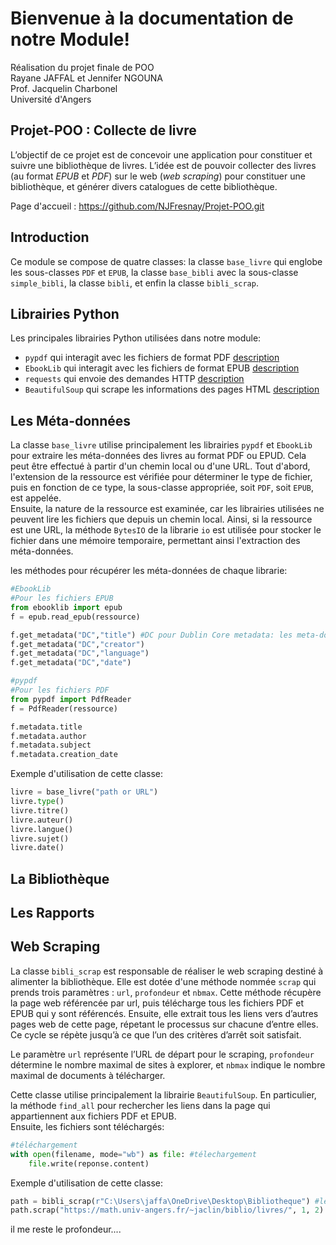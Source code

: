 # Bienvenue à la documentation de notre Module!   

Réalisation du projet finale de POO   
Rayane JAFFAL et Jennifer NGOUNA   
Prof. Jacquelin Charbonel   
Université d'Angers        

    

## Projet-POO : Collecte de livre   

L’objectif de ce projet est de concevoir une application pour constituer et suivre une bibliothèque de livres. L’idée est de pouvoir collecter des livres (au format _EPUB_ et _PDF_) sur le web (_web scraping_) pour constituer une bibliothèque, et générer divers catalogues de cette bibliothèque.

Page d'accueil : https://github.com/NJFresnay/Projet-POO.git     

   



[](#introduction)Introduction  
-----------------------------
Ce module se compose de quatre classes: la classe `base_livre` qui englobe les sous-classes `PDF` et `EPUB`, la classe `base_bibli` avec la sous-classe `simple_bibli`, la classe `bibli`, et enfin la classe `bibli_scrap`.   

    

[](#_librairies_python)Librairies Python   
----------------------------------------
Les principales librairies Python utilisées dans notre module:
- `pypdf` qui interagit avec les fichiers de format PDF [description](https://pypi.org/project/pypdf/)
- `EbookLib` qui interagit avec les fichiers de format EPUB [description](https://pypi.org/project/EbookLib/)  
- `requests` qui envoie des demandes HTTP [description](https://pypi.org/project/requests/)
- `BeautifulSoup` qui scrape les informations des pages HTML [description](https://pypi.org/project/BeautifulSoup/)




[](#_les_méta-données)Les Méta-données   
--------------------------------------

La classe `base_livre` utilise principalement les librairies `pypdf` et `EbookLib` pour extraire les méta-données des livres au format PDF ou EPUD. Cela peut être effectué à partir d'un chemin local ou d'une URL. Tout d'abord, l'extension de la ressource est vérifiée pour déterminer le type de fichier, puis en fonction de ce type, la sous-classe appropriée, soit `PDF`, soit `EPUB`, est appelée.   
Ensuite, la nature de la ressource est examinée, car les librairies utilisées ne peuvent lire les fichiers que depuis un chemin local. Ainsi, si la ressource est une URL, la méthode `BytesIO` de la librarie `io` est utilisée pour stocker le fichier dans une mémoire temporaire, permettant ainsi l'extraction des méta-données. 

les méthodes pour récupérer les méta-données de chaque librarie:   
```python
#EbookLib
#Pour les fichiers EPUB
from ebooklib import epub 
f = epub.read_epub(ressource)

f.get_metadata("DC","title") #DC pour Dublin Core metadata: les meta-données essentielles 
f.get_metadata("DC","creator")
f.get_metadata("DC","language")
f.get_metadata("DC","date")

#pypdf
#Pour les fichiers PDF
from pypdf import PdfReader
f = PdfReader(ressource)

f.metadata.title
f.metadata.author
f.metadata.subject
f.metadata.creation_date

````
Exemple d'utilisation de cette classe:  

````python
livre = base_livre("path or URL")
livre.type()
livre.titre()
livre.auteur()
livre.langue()
livre.sujet()
livre.date()
````

   
[](#_la_bibliothèque)La Bibliothèque   
------------------------------------


      

[](#les_rapports)Les Rapports    
-----------------------------    


      

[](#web_scraping)Web Scraping   
-----------------------------   
La classe `bibli_scrap` est responsable de réaliser le web scraping destiné à alimenter la bibliothèque. Elle est dotée d'une méthode nommée `scrap` qui prends trois paramètres : `url`, `profondeur` et `nbmax`. Cette méthode récupère la page web référencée par url, puis télécharge tous les fichiers PDF et EPUB qui y sont référencés. Ensuite, elle extrait tous les liens vers d’autres pages web de cette page, répetant le processus sur chacune d’entre elles. Ce cycle se répète jusqu’à ce que l’un des critères d’arrêt soit satisfait.  

Le paramètre `url` représente l’URL de départ pour le scraping, `profondeur` détermine le nombre maximal de sites à explorer, et `nbmax` indique le nombre maximal de documents à télécharger.   

Cette classe utilise principalement la librairie `BeautifulSoup`. En particulier, la méthode `find_all` pour rechercher les liens dans la page qui appartiennent aux fichiers PDF et EPUB.  
Ensuite, les fichiers sont téléchargés:  
   
````python
#téléchargement
with open(filename, mode="wb") as file: #télechargement
    file.write(reponse.content)
````

Exemple d'utilisation de cette classe:  

````python
path = bibli_scrap(r"C:\Users\jaffa\OneDrive\Desktop\Bibliotheque") #le directoire où sauvegarder les fichiers
path.scrap("https://math.univ-angers.fr/~jaclin/biblio/livres/", 1, 2) #récupérer de cette page web
````

il me reste le profondeur....
